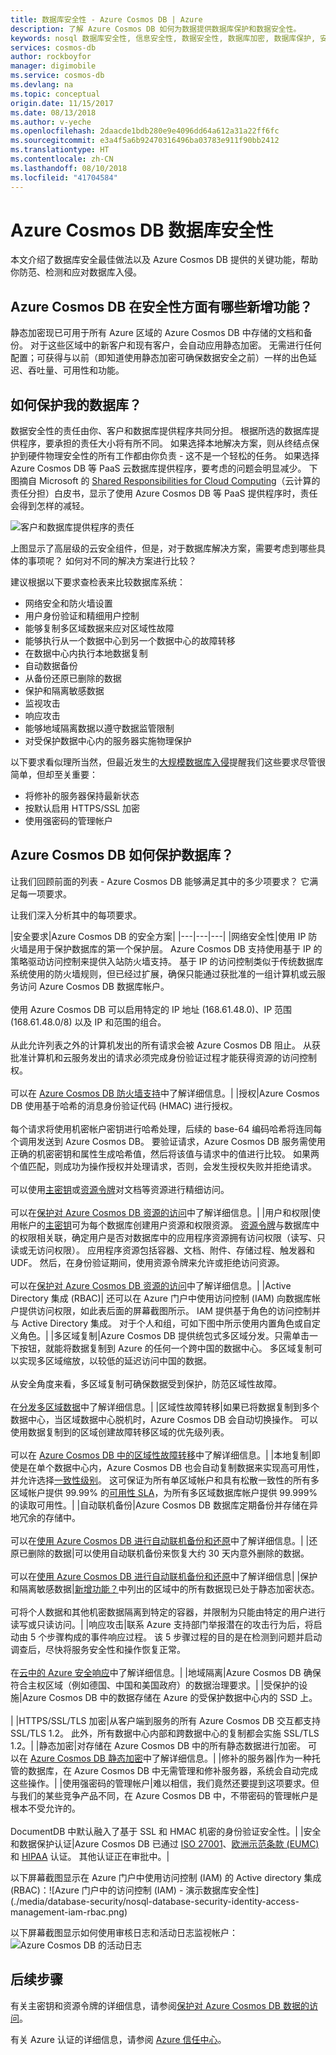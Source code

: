 ```yaml
---
title: 数据库安全性 - Azure Cosmos DB | Azure
description: 了解 Azure Cosmos DB 如何为数据提供数据库保护和数据安全性。
keywords: nosql 数据库安全性, 信息安全性, 数据安全性, 数据库加密, 数据库保护, 安全策略, 安全测试
services: cosmos-db
author: rockboyfor
manager: digimobile
ms.service: cosmos-db
ms.devlang: na
ms.topic: conceptual
origin.date: 11/15/2017
ms.date: 08/13/2018
ms.author: v-yeche
ms.openlocfilehash: 2daacde1bdb280e9e4096dd64a612a31a22ff6fc
ms.sourcegitcommit: e3a4f5a6b92470316496ba03783e911f90bb2412
ms.translationtype: HT
ms.contentlocale: zh-CN
ms.lasthandoff: 08/10/2018
ms.locfileid: "41704584"
---
```

# <a name="azure-cosmos-db-database-security"></a>Azure Cosmos DB 数据库安全性

本文介绍了数据库安全最佳做法以及 Azure Cosmos DB 提供的关键功能，帮助你防范、检测和应对数据库入侵。

<a name="whats-new"></a>
## <a name="whats-new-in-azure-cosmos-db-security"></a>Azure Cosmos DB 在安全性方面有哪些新增功能？

静态加密现已可用于所有 Azure 区域的 Azure Cosmos DB 中存储的文档和备份。 对于这些区域中的新客户和现有客户，会自动应用静态加密。 无需进行任何配置；可获得与以前（即知道使用静态加密可确保数据安全之前）一样的出色延迟、吞吐量、可用性和功能。

## <a name="how-do-i-secure-my-database"></a>如何保护我的数据库？ 

数据安全性的责任由你、客户和数据库提供程序共同分担。 根据所选的数据库提供程序，要承担的责任大小将有所不同。 如果选择本地解决方案，则从终结点保护到硬件物理安全性的所有工作都由你负责 - 这不是一个轻松的任务。 如果选择 Azure Cosmos DB 等 PaaS 云数据库提供程序，要考虑的问题会明显减少。 下图摘自 Microsoft 的 [Shared Responsibilities for Cloud Computing](https://aka.ms/sharedresponsibility)（云计算的责任分担）白皮书，显示了使用 Azure Cosmos DB 等 PaaS 提供程序时，责任会得到怎样的减轻。
<!-- Notice: Borrowed from Microsoft is Correct-->

![客户和数据库提供程序的责任](./media/database-security/nosql-database-security-responsibilities.png)

上图显示了高层级的云安全组件，但是，对于数据库解决方案，需要考虑到哪些具体的事项呢？ 如何对不同的解决方案进行比较？ 

建议根据以下要求查检表来比较数据库系统：

- 网络安全和防火墙设置
- 用户身份验证和精细用户控制
- 能够复制多区域数据来应对区域性故障
- 能够执行从一个数据中心到另一个数据中心的故障转移
- 在数据中心内执行本地数据复制
- 自动数据备份
- 从备份还原已删除的数据
- 保护和隔离敏感数据
- 监视攻击
- 响应攻击
- 能够地域隔离数据以遵守数据监管限制
- 对受保护数据中心内的服务器实施物理保护

以下要求看似理所当然，但最近发生的[大规模数据库入侵](http://thehackernews.com/2017/01/mongodb-database-security.html)提醒我们这些要求尽管很简单，但却至关重要：
- 将修补的服务器保持最新状态
- 按默认启用 HTTPS/SSL 加密
- 使用强密码的管理帐户

## <a name="how-does-azure-cosmos-db-secure-my-database"></a>Azure Cosmos DB 如何保护数据库？

让我们回顾前面的列表 - Azure Cosmos DB 能够满足其中的多少项要求？ 它满足每一项要求。

让我们深入分析其中的每项要求。

|安全要求|Azure Cosmos DB 的安全方案|
|---|---|---|
|网络安全性|使用 IP 防火墙是用于保护数据库的第一个保护层。 Azure Cosmos DB 支持使用基于 IP 的策略驱动访问控制来提供入站防火墙支持。 基于 IP 的访问控制类似于传统数据库系统使用的防火墙规则，但已经过扩展，确保只能通过获批准的一组计算机或云服务访问 Azure Cosmos DB 数据库帐户。 <br><br>使用 Azure Cosmos DB 可以启用特定的 IP 地址 (168.61.48.0)、IP 范围 (168.61.48.0/8) 以及 IP 和范围的组合。 <br><br>从此允许列表之外的计算机发出的所有请求会被 Azure Cosmos DB 阻止。 从获批准计算机和云服务发出的请求必须完成身份验证过程才能获得资源的访问控制权。<br><br>可以在 [Azure Cosmos DB 防火墙支持](firewall-support.md)中了解详细信息。|
|授权|Azure Cosmos DB 使用基于哈希的消息身份验证代码 (HMAC) 进行授权。 <br><br>每个请求将使用机密帐户密钥进行哈希处理，后续的 base-64 编码哈希将连同每个调用发送到 Azure Cosmos DB。 要验证请求，Azure Cosmos DB 服务需使用正确的机密密钥和属性生成哈希值，然后将该值与请求中的值进行比较。 如果两个值匹配，则成功为操作授权并处理请求，否则，会发生授权失败并拒绝请求。<br><br>可以使用[主密钥](secure-access-to-data.md#master-keys)或[资源令牌](secure-access-to-data.md#resource-tokens)对文档等资源进行精细访问。<br><br>可以在[保护对 Azure Cosmos DB 资源的访问](secure-access-to-data.md)中了解详细信息。|
|用户和权限|使用帐户的[主密钥](secure-access-to-data.md#master-key)可为每个数据库创建用户资源和权限资源。 [资源令牌](secure-access-to-data.md#resource-tokens)与数据库中的权限相关联，确定用户是否对数据库中的应用程序资源拥有访问权限（读写、只读或无访问权限）。 应用程序资源包括容器、文档、附件、存储过程、触发器和 UDF。 然后，在身份验证期间，使用资源令牌来允许或拒绝访问资源。<br><br>可以在[保护对 Azure Cosmos DB 资源的访问](secure-access-to-data.md)中了解详细信息。|
|Active Directory 集成 (RBAC)| 还可以在 Azure 门户中使用访问控制 (IAM) 向数据库帐户提供访问权限，如此表后面的屏幕截图所示。 IAM 提供基于角色的访问控制并与 Active Directory 集成。 对于个人和组，可如下图中所示使用内置角色或自定义角色。|
|多区域复制|Azure Cosmos DB 提供统包式多区域分发。只需单击一下按钮，就能将数据复制到 Azure 的任何一个跨中国的数据中心。 多区域复制可以实现多区域缩放，以较低的延迟访问中国的数据。<br><br>从安全角度来看，多区域复制可确保数据受到保护，防范区域性故障。<br><br>在[分发多区域数据](distribute-data-globally.md)中了解详细信息。|
|区域性故障转移|如果已将数据复制到多个数据中心，当区域数据中心脱机时，Azure Cosmos DB 会自动切换操作。 可以使用数据复制到的区域创建故障转移区域的优先级列表。 <br><br>可以在 [Azure Cosmos DB 中的区域性故障转移](regional-failover.md)中了解详细信息。|
|本地复制|即使是在单个数据中心内，Azure Cosmos DB 也会自动复制数据来实现高可用性，并允许选择[一致性级别](consistency-levels.md)。 这可保证为所有单区域帐户和具有松散一致性的所有多区域帐户提供 99.99% 的[可用性 SLA](https://www.azure.cn/support/sla/cosmos-db)，为所有多区域数据库帐户提供 99.999% 的读取可用性。|
|自动联机备份|Azure Cosmos DB 数据库定期备份并存储在异地冗余的存储中。 <br><br>可以在[使用 Azure Cosmos DB 进行自动联机备份和还原](online-backup-and-restore.md)中了解详细信息。|
|还原已删除的数据|可以使用自动联机备份来恢复大约 30 天内意外删除的数据。 <br><br>可以在[使用 Azure Cosmos DB 进行自动联机备份和还原](online-backup-and-restore.md)中了解详细信息|
|保护和隔离敏感数据|[新增功能？](#whats-new)中列出的区域中的所有数据现已处于静态加密状态。<br><br>可将个人数据和其他机密数据隔离到特定的容器，并限制为只能由特定的用户进行读写或只读访问。|
|响应攻击|联系 Azure 支持部门举报潜在的攻击行为后，将启动由 5 个步骤构成的事件响应过程。 该 5 步骤过程的目的是在检测到问题并启动调查后，尽快将服务安全性和操作恢复正常。<br><br>在[云中的 Azure 安全响应](https://aka.ms/securityresponsepaper)中了解详细信息。|
|地域隔离|Azure Cosmos DB 确保符合主权区域（例如德国、中国和美国政府）的数据治理要求。|
|受保护的设施|Azure Cosmos DB 中的数据存储在 Azure 的受保护数据中心内的 SSD 上。<br><br> |
|HTTPS/SSL/TLS 加密|从客户端到服务的所有 Azure Cosmos DB 交互都支持 SSL/TLS 1.2。 此外，所有数据中心内部和跨数据中心的复制都会实施 SSL/TLS 1.2。|
|静态加密|对存储在 Azure Cosmos DB 中的所有静态数据进行加密。 可以在 [Azure Cosmos DB 静态加密](.\database-encryption-at-rest.md)中了解详细信息。|
|修补的服务器|作为一种托管的数据库，在 Azure Cosmos DB 中无需管理和修补服务器，系统会自动完成这些操作。|
|使用强密码的管理帐户|难以相信，我们竟然还要提到这项要求。但与我们的某些竞争产品不同，在 Azure Cosmos DB 中，不带密码的管理帐户是根本不受允许的。<br><br> DocumentDB 中默认融入了基于 SSL 和 HMAC 机密的身份验证安全性。|
|安全和数据保护认证|Azure Cosmos DB 已通过 [ISO 27001](https://www.microsoft.com/en-us/TrustCenter/Compliance/ISO-IEC-27001)、[欧洲示范条款 (EUMC)](https://www.microsoft.com/en-us/TrustCenter/Compliance/EU-Model-Clauses) 和 [HIPAA](https://www.trustcenter.cn/) 认证。 其他认证正在审批中。|

<!-- Line: 72 Notice: 全球分布 to 多个区域分布 -->
<!-- Line: 72 Notice  任何一个全球数据中心 to 多个数据中心之中任何一个 -->
<!-- Line: 72 Notice  全球各地的数据 to 各个区域的数据 -->
<!-- Line: 76 Not Available on [audit logging and activity logs](logging.md) -->
<!-- Line: 83 Not Available on 在 [Microsoft 全球数据中心](https://www.microsoft.com/cloud-platform/global-datacenters) --> 以下屏幕截图显示在 Azure 门户中使用访问控制 (IAM) 的 Active directory 集成 (RBAC)：![Azure 门户中的访问控制 (IAM) - 演示数据库安全性](./media/database-security/nosql-database-security-identity-access-management-iam-rbac.png)

以下屏幕截图显示如何使用审核日志和活动日志监视帐户：![Azure Cosmos DB 的活动日志](./media/database-security/nosql-database-security-application-logging.png)

## <a name="next-steps"></a>后续步骤

有关主密钥和资源令牌的详细信息，请参阅[保护对 Azure Cosmos DB 数据的访问](secure-access-to-data.md)。

<!-- Not Available on [Azure Cosmos DB diagnostic logging](logging.md) -->

有关 Azure 认证的详细信息，请参阅 [Azure 信任中心](https://www.trustcenter.cn/zh-cn/cloudservices/azure.html)。

<!--Update_Description: update meta properties, wording update -->